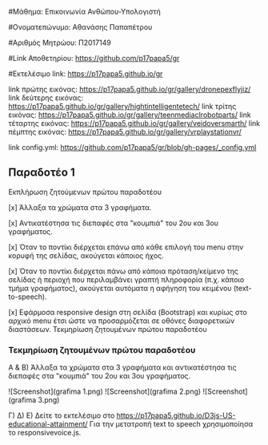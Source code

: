 #Μάθημα: Επικοινωνία Ανθώπου-Υπολογιστή

#Ονοματεπώνυμο: Αθανάσης Παπαπέτρου

#Αριθμός Μητρώου: Π2017149

#Link Αποθετηρίου: https://github.com/p17papa5/gr

#Εκτελέσιμο link: https://p17papa5.github.io/gr

link πρώτης εικόνας: https://p17papa5.github.io/gr/gallery/dronepexflyjiz/
link δεύτερης εικόνας: https://p17papa5.github.io/gr/gallery/hightintelligentetech/
link τρίτης εικόνας: https://p17papa5.github.io/gr/gallery/teenmediaclrobotparts/
link τέταρτης εικόνας: https://p17papa5.github.io/gr/gallery/veidoversmarth/
link πέμπτης εικόνας: https://p17papa5.github.io/gr/gallery/vrplaystationvr/

link config.yml: https://github.com/p17papa5/gr/blob/gh-pages/_config.yml

## Παραδοτέο 1

[Link αποθετηρίου κώδικα]: https://github.com/p17papa5/D3js-US-educational-attainment

[Link στο εκτελέσιμο]: https://p17papa5.github.io/D3js-US-educational-attainment/

Εκπλήρωση ζητούμενων πρώτου παραδοτέου

[x] Άλλαξα τα χρώματα στα 3 γραφήματα.

[x] Αντικατέστησα τις διεπαφές στα "κουμπιά" του 2ου και 3ου γραφήματος.

[x] Όταν το ποντίκι διέρχεται επάνω από κάθε επιλογή του menu στην κορυφή της σελίδας, ακούγεται κάποιος ήχος.

[x] Όταν το ποντίκι διέρχεται πάνω από κάποια πρόταση/κείμενο της σελίδας ή περιοχή που περιλαμβάνει γραπτή πληροφορία (π.χ. κάποιο τμήμα γραφήματος), ακούγεται αυτόματα η αφήγηση του κειμένου (text-to-speech).

[x] Εφάρμοσα responsive design στη σελίδα (Bootstrap) και κυρίως στο αρχικό menu έτσι ώστε να προσαρμόζεται σε οθόνες διαφορετικών διαστάσεων.
Τεκμηρίωση ζητουμένων πρώτου παραδοτέου

### Τεκμηρίωση ζητουμένων πρώτου παραδοτέου
Α & B) Άλλαξα τα χρώματα στα 3 γραφήματα και αντικατέστησα τις διεπαφές στα "κουμπιά" του 2ου και 3ου γραφήματος. 

![Screenshot](grafima 1.png)
![Screenshot](grafima 2.png)
![Screenshot](grafima 3.png)

Γ) Δ) Ε) Δείτε το εκτελέσιμο στο https://p17papa5.github.io/D3js-US-educational-attainment/
Για την μετατροπή text to speech χρησιμοποίησα το responsivevoice.js.
